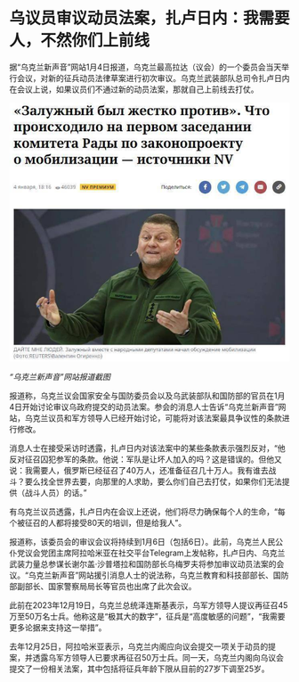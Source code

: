 # 乌议员审议动员法案，扎卢日内：我需要人，不然你们上前线

据“乌克兰新声音”网站1月4日报道，乌克兰最高拉达（议会）的一个委员会当天举行会议，对新的征兵动员法律草案进行初次审议。乌克兰武装部队总司令扎卢日内在会议上说，如果议员们不通过新的动员法案，那就自己上前线去打仗。

![7442af2f473be7e3e2c067a19469320c.jpg](https://raw.githubusercontent.com/qqhsx/qqnews_image/main/2024/01/06/乌议员审议动员法案，扎卢日内：我需要人，不然你们上前线/7442af2f473be7e3e2c067a19469320c.jpg)

_“乌克兰新声音”网站报道截图_

报道称，乌克兰议会国家安全与国防委员会以及乌武装部队和国防部的官员在1月4日开始讨论审议乌政府提交的动员法案。参会的消息人士告诉“乌克兰新声音”网站，乌克兰议员和军方领导人已经开始讨论，可能将对该法案最具争议性的条款进行修改。

消息人士在接受采访时透露，扎卢日内对该法案中的某些条款表示强烈反对，“他反对征召囚犯参军的条款。他说：军队是让坏人加入的吗？这是错误的。但他又说：我需要人，俄罗斯已经征召了40万人，还准备征召几十万人。我有谁去战斗？要么找全世界去要，向那里的人求助，要么你们自己去打仗，如果你们无法提供（战斗人员）的话。”

有乌克兰议员透露，扎卢日内在会议上还说，他们将尽力确保每个人的生命，“每个被征召的人都将接受80天的培训，但是给我人”。

报道称，该委员会的审议会议将持续到1月6日（包括6日）。此前，乌克兰人民公仆党议会党团主席阿拉哈米亚在社交平台Telegram上发帖称，扎卢日内、乌克兰武装力量总参谋长谢尔盖·沙普塔拉和国防部长乌梅罗夫将参加审议动员法案的会议。“乌克兰新声音”网站援引消息人士的说法称，乌克兰教育和科技部部长、国防部副部长、国家警察局局长等官员也出席了此次会议。

此前在2023年12月19日，乌克兰总统泽连斯基表示，乌军方领导人提议再征召45万至50万名士兵。他称这是“极其大的数字”，征兵是“高度敏感的问题”，“我需要更多论据来支持这一举措”。

去年12月25日，阿拉哈米亚表示，乌克兰内阁应向议会提交一项关于动员的提案，并透露乌军方领导人已要求再征召50万士兵。同一天，乌克兰内阁向乌议会提交了一份相关法案，其中包括将征兵年龄下限从目前的27岁下调至25岁。

